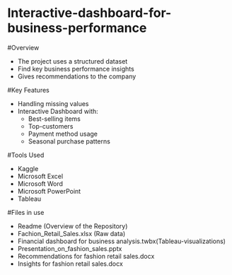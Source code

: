 # Interactive-dashboard-for-business-performance

#Overview
- The project uses a structured dataset
- Find key business performance insights
- Gives recommendations to the company

#Key Features
- Handling missing values
- Interactive Dashboard with:
    + Best-selling items
    + Top-customers
    + Payment method usage
    + Seasonal purchase patterns

#Tools Used
- Kaggle
- Microsoft Excel
- Microsoft Word
- Microsoft PowerPoint
- Tableau

#Files in use
- Readme (Overview of the Repository)
- Fachion_Retail_Sales.xlsx (Raw data)
- Financial dashboard for business analysis.twbx(Tableau-visualizations)
- Presentation_on_fashion_sales.pptx
- Recommendations for fashion retail sales.docx
- Insights for fashion retail sales.docx
